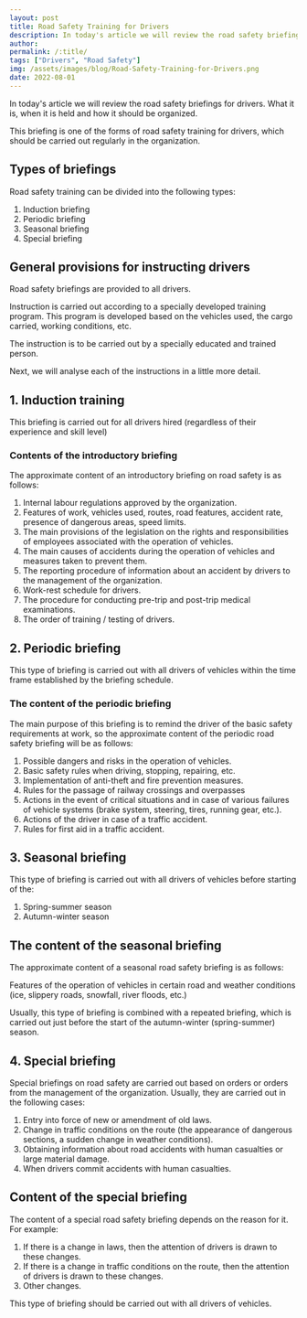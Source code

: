 ```yaml
---
layout: post
title: Road Safety Training for Drivers
description: In today's article we will review the road safety briefings for drivers. What it is, when it is held and how it should be organized.
author: 
permalink: /:title/
tags: ["Drivers", "Road Safety"]
img: /assets/images/blog/Road-Safety-Training-for-Drivers.png
date: 2022-08-01
---
```


In today's article we will review the road safety briefings for drivers. What it is, when it is held and how it should be organized.

This briefing is one of the forms of road safety training for drivers, which should be carried out regularly in the organization.


## Types of briefings

Road safety training can be divided into the following types:

1.	Induction briefing
2.	Periodic briefing
3.	Seasonal briefing
4.	Special briefing


## General provisions for instructing drivers

Road safety briefings are provided to all drivers.

Instruction is carried out according to a specially developed training program. This program is developed based on the vehicles used, the cargo carried, working conditions, etc.

The instruction is to be carried out by a specially educated and trained person.

Next, we will analyse each of the instructions in a little more detail.

## 1.	Induction training

This briefing is carried out for all drivers hired (regardless of their experience and skill level)

### Contents of the introductory briefing

The approximate content of an introductory briefing on road safety is as follows:

1.	Internal labour regulations approved by the organization.
2.	Features of work, vehicles used, routes, road features, accident rate, presence of dangerous areas, speed limits.
3.	The main provisions of the legislation on the rights and responsibilities of employees associated with the operation of vehicles.
4.	The main causes of accidents during the operation of vehicles and measures taken to prevent them.
5.	The reporting procedure of information about an accident by drivers to the management of the organization.
6.	Work-rest schedule for drivers.
7.	The procedure for conducting pre-trip and post-trip medical examinations.
8.	The order of training / testing of drivers.

## 2. Periodic briefing

This type of briefing is carried out with all drivers of vehicles within the time frame established by the briefing schedule.

### The content of the periodic briefing
  
The main purpose of this briefing is to remind the driver of the basic safety requirements at work, so the approximate content of the periodic road safety briefing will be as follows:

1.	Possible dangers and risks in the operation of vehicles.
2.	Basic safety rules when driving, stopping, repairing, etc.
3.	Implementation of anti-theft and fire prevention measures.
4.	Rules for the passage of railway crossings and overpasses
5.	Actions in the event of critical situations and in case of various failures of vehicle systems (brake system, steering, tires, running gear, etc.).
6.	Actions of the driver in case of a traffic accident.
7.	Rules for first aid in a traffic accident.


## 3. Seasonal briefing

This type of briefing is carried out with all drivers of vehicles before starting of the:
1.	Spring-summer season
2.	Autumn-winter season

## The content of the seasonal briefing

The approximate content of a seasonal road safety briefing is as follows:

Features of the operation of vehicles in certain road and weather conditions (ice, slippery roads, snowfall, river floods, etc.)

Usually, this type of briefing is combined with a repeated briefing, which is carried out just before the start of the autumn-winter (spring-summer) season.


## 4. Special briefing

Special briefings on road safety are carried out based on orders or orders from the management of the organization. Usually, they are carried out in the following cases:

1.	Entry into force of new or amendment of old laws.
2.	Change in traffic conditions on the route (the appearance of dangerous sections, a sudden change in weather conditions).
3.	Obtaining information about road accidents with human casualties or large material damage.
4.	When drivers commit accidents with human casualties.


## Content of the special briefing

The content of a special road safety briefing depends on the reason for it. For example:

1.	If there is a change in laws, then the attention of drivers is drawn to these changes.
2.	If there is a change in traffic conditions on the route, then the attention of drivers is drawn to these changes.
3.	Other changes.

This type of briefing should be carried out with all drivers of vehicles.


